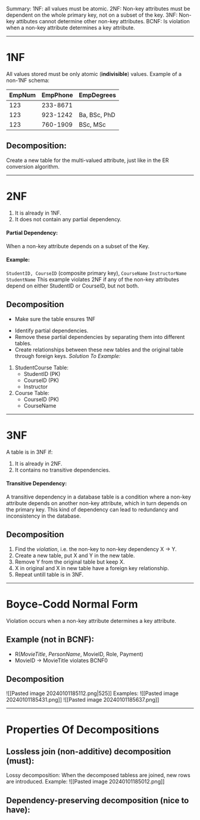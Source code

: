 Summary:
1NF: all values must be atomic.
2NF: Non-key attributes must be dependent on the whole primary key, not on a subset of the key.
3NF: Non-key attibutes cannot determine other non-key attributes.
BCNF: Is violation when a non-key attribute determines a key attribute.

______________
# 1NF
All values stored must be only atomic (**indivisible**) values. Example of a non-1NF schema:

| EmpNum| EmpPhone | EmpDegrees |
| --- | --- | --- |
| 123 | 233-8671 |  |
| 123 |  923-1242| Ba, BSc, PhD|
| 123 | 760-1909 | BSc, MSc |
## Decomposition:
Create a new table for the multi-valued attribute, just like in the ER conversion algorithm.
_________
# 2NF
1. It is already in 1NF.
2. It does not contain any partial dependency.
#### Partial Dependency:
When a non-key attribute depends on a subset of the Key.

#### Example:
`StudentID, CourseID` (composite primary key),
`CourseName`
`InstructorName`
`StudentName`
This example violates 2NF if any of the non-key attributes depend on either StudentID or CourseID, but not both.
## Decomposition
* Make sure the table ensures 1NF
- Identify partial dependencies.
- Remove these partial dependencies by separating them into different tables.
- Create relationships between these new tables and the original table through foreign keys.
*Solution To Example:*
1. StudentCourse Table:
    - StudentID (PK)
    - CourseID (PK)
    - Instructor
2. Course Table:
    - CourseID (PK)
    - CourseName
_______________
# 3NF
A table is in 3NF if:

1. It is already in 2NF.
2. It contains no transitive dependencies.
#### Transitive Dependency:

A transitive dependency in a database table is a condition where a non-key attribute depends on another non-key attribute, which in turn depends on the primary key. This kind of dependency can lead to redundancy and inconsistency in the database.

## Decomposition
1. Find the *violation*, i.e. the non-key to non-key dependency X -> Y.
2. Create a new table, put X and Y in the new table.
3. Remove Y from the original table but keep X.
4. X in original and X in new table have a foreign key relationship.
5. Repeat untill table is in 3NF.
_________
# Boyce-Codd Normal Form
Violation occurs when a non-key attribute determines a key attribute.

## Example (not in BCNF):
* R(_MovieTitle_, _PersonName_, MovieID, Role, Payment)
* MovieID -> MovieTitle violates BCNF0
## Decomposition
![[Pasted image 20240101185112.png|525]]
Examples:
	![[Pasted image 20240101185431.png]]
	![[Pasted image 20240101185637.png]]
_________
# Properties Of Decompositions

## Lossless join (non-additive) decomposition (must):
Lossy decomposition: When the decomposed tabless are joined, new rows are introduced.
Example:
	![[Pasted image 20240101185012.png]]
	

## Dependency-preserving decomposition (nice to have): 